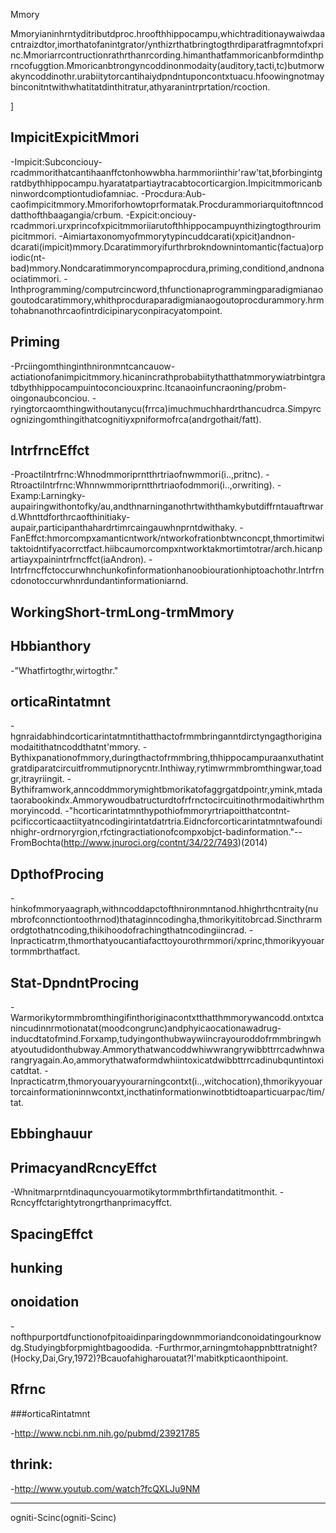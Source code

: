 Mmory


Mmoryianinhrntyditributdproc.hroofthhippocampu,whichtraditionaywaiwdaacntraizdtor,imorthatofanintgrator/ynthizrthatbringtogthrdiparatfragmntofxprinc.Mmoriarrcontructionrathrthanrcording.himanthatfammoricanbformdinthprncofuggtion.Mmoricanbtrongyncoddinonmodaity(auditory,tacti,tc)butmorwakyncoddinothr.urabiitytorcantihaiydpndntuponcontxtuacu.hfoowingnotmaybinconitntwithwhatitatdinthitratur,athyaranintrprtation/rcoction.

]

ImpicitExpicitMmori
-----------------------------

-Impicit:Subconciouy-rcadmmorithatcantihaanffctonhowwbha.harmmoriinthir'raw'tat,bforbingintgratdbythhippocampu.hyaratatpartiaytracabtocorticargion.Impicitmmoricanbninwordcomptiontudiofamniac.
-Procdura:Aub-caofimpicitmmory.Mmoriforhowtoprformatak.Procdurammoriarquitoftnncoddatthofthbaagangia/crbum.
-Expicit:onciouy-rcadmmori.urxprincofxpicitmmoriiarutofthhippocampuynthizingtogthrourimpicitmmori.
-Aimiartaxonomyofmmorytypincuddcarati(xpicit)andnon-dcarati(impicit)mmory.Dcaratimmoryifurthrbrokndownintomantic(factua)orpiodic(nt-bad)mmory.Nondcaratimmoryncompaprocdura,priming,conditiond,andnonaociatimmori.
-Inthprogramming/computrcincword,thfunctionaprogrammingparadigmianaogoutodcaratimmory,whithprocduraparadigmianaogoutoprocdurammory.hrmtohabnanothrcaofintrdicipinaryconpiracyatompoint.

Priming
-------

-Prciingomthinginthnironmntcancauow-actiationofanimpicitmmory.hicanincrathprobabiitythatthatmmorywiatrbintgratdbythhippocampuintoconciouxprinc.Itcanaoinfuncraoning/probm-oingonaubconciou.
-ryingtorcaomthingwithoutanycu(frrca)imuchmuchhardrthancudrca.Simpyrcognizingomthingithatcognitiyxpniformofrca(andrgothait/fatt).

IntrfrncEffct
--------------------

-ProactiIntrfrnc:Whnodmmoriprntthrtriaofnwmmori(i..,pritnc).
-RtroactiIntrfrnc:Whnnwmmoriprntthrtriaofodmmori(i..,orwriting).
-Examp:Larningky-aupairingwithontofky/au,andthnarninganothrtwiththamkybutdiffrntauaftrward.Whnttdforthrcaofthinitiaky-aupair,participanthahardrtimrcaingauwhnprntdwithaky.
-FanEffct:hmorcompxamanticntwork/ntworkofrationbtwnconcpt,thmortimitwitaktoidntifyacorrctfact.hiibcaumorcompxntworktakmortimtotrar/arch.hicanpartiayxpainintrfrncffct(iaAndron).
-Intrfrncffctoccurwhnchunkofinformationhanoobiourationhiptoachothr.Intrfrncdonotoccurwhnrdundantinformationiarnd.

WorkingShort-trmLong-trmMmory
-----------------------------------------

Hbbianthory
--------------

-"Whatfirtogthr,wirtogthr."

orticaRintatmnt
----------------------

-hgnraidabhindcorticarintatmntithatthactofrmmbringanntdirctyngagthoriginamodaitithatncoddthatnt'mmory.
-Bythixpanationofmmory,duringthactofrmmbring,thhippocampuraanxuthatintgratdiparatcircuitfrommutipnorycntr.Inthiway,rytimwrmmbromthingwar,toadgr,itrayriingit.
-Bythiframwork,anncoddmmorymightbmorikatofaggrgatdpointr,ymink,mtadataorabookindx.Ammorywoudbatructurdtofrfrnctocircuitinothrmodaitiwhrthmmoryincodd.
-"hcorticarintatmnthypothiofmmoryrtriapoitthatcontnt-pcificcorticaactiityatncodingirintatdatrtria.Eidncforcorticarintatmntwafoundinhighr-ordrnoryrgion,rfctingractiationofcompxobjct-badinformation."--FromBochta(http://www.jnuroci.org/contnt/34/22/7493)(2014)

DpthofProcing
-------------------

-hinkofmmoryaagraph,withncoddapctofthnironmntanod.hhighrthcntraity(numbrofconnctiontoothrnod)thataginncodingha,thmorikyititobrcad.Sincthrarmordgtothatncoding,thikihoodofrachingthatncodingiincrad.
-Inpracticatrm,thmorthatyoucantiafacttoyourothrmmori/xprinc,thmorikyyouartormmbrthatfact.

Stat-DpndntProcing
--------------------------

-Warmorikytormmbromthingifinthoriginacontxtthatthmmorywancodd.ontxtcanincudinnrmotionatat(moodcongrunc)andphyicaocationawadrug-inducdtatofmind.Forxamp,tudyingonthubwaywiincrayouroddofrmmbringwhatyoutudidonthubway.Ammorythatwancoddwhiwwrangrywibbttrrcadwhnwarangryagain.Ao,ammorythatwaformdwhiintoxicatdwibbttrrcadinubquntintoxicatdtat.
-Inpracticatrm,thmoryouaryyourarningcontxt(i..,witchocation),thmorikyyouartorcainformationinnwcontxt,incthatinformationwinotbtidtoaparticuarpac/tim/tat.

Ebbinghauur
----------------

PrimacyandRcncyEffct
---------------------------

-Whnitmarprntdinaquncyouarmotikytormmbrthfirtandatitmonthit.
-Rcncyffctarightytrongrthanprimacyffct.

SpacingEffct
--------------

hunking
--------

onoidation
-------------

-nofthpurportdfunctionofpitoaidinparingdownmmoriandconoidatingourknowdg.Studyingbforpmightbagoodida.
-Furthrmor,arningmtohappnbttratnight?(Hocky,Dai,Gry,1972)?Bcauofahigharouatat?I'mabitkpticaonthipoint.

Rfrnc
----------

###orticaRintatmnt

-<http://www.ncbi.nm.nih.go/pubmd/23921785>

thrink:
------------

-<http://www.youtub.com/watch?fcQXLJu9NM>

*****

ogniti-Scinc(ogniti-Scinc)
